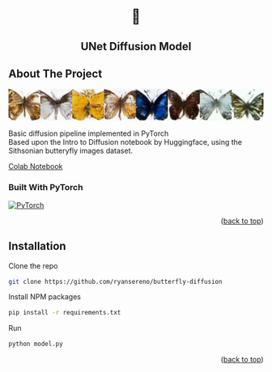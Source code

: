 <a name="readme-top"></a>



<!-- PROJECT LOGO -->
<div align="center">

<h1 align="center">🦋</h1>

  <h2 align="center">
    UNet Diffusion Model
  </h2>
</div>



<!-- ABOUT THE PROJECT -->
## About The Project
<div>
<div align="center">
    <img src="images/generated_images.png" alt="Logo" width="600">

</div>





Basic diffusion pipeline implemented in PyTorch<br/>
Based upon the Intro to Diffusion notebook by Huggingface, using the Sithsonian butteryfly images dataset.
<br/>

[Colab Notebook](https://colab.research.google.com/github/huggingface/diffusion-models-class/blob/main/unit1/01_introduction_to_diffusers.ipynb#scrollTo=pxI6aqVnHe10)

</div>


### Built With PyTorch

[![PyTorch](https://skillicons.dev/icons?i=pytorch)](https://pytorch.org/)



<p align="right">(<a href="#readme-top">back to top</a>)</p>



<!-- GETTING STARTED -->

## Installation

Clone the repo
   ```sh
   git clone https://github.com/ryansereno/butterfly-diffusion
   ```
Install NPM packages
   ```sh
pip install -r requirements.txt
   ```
Run
   ```sh
   python model.py
   ```

<p align="right">(<a href="#readme-top">back to top</a>)</p>










<!-- MARKDOWN LINKS & IMAGES -->
<!-- https://www.markdownguide.org/basic-syntax/#reference-style-links -->
[contributors-shield]: https://img.shields.io/github/contributors/github_username/repo_name.svg?style=for-the-badge
[contributors-url]: https://github.com/github_username/repo_name/graphs/contributors
[forks-shield]: https://img.shields.io/github/forks/github_username/repo_name.svg?style=for-the-badge
[forks-url]: https://github.com/github_username/repo_name/network/members
[stars-shield]: https://img.shields.io/github/stars/github_username/repo_name.svg?style=for-the-badge
[stars-url]: https://github.com/github_username/repo_name/stargazers
[issues-shield]: https://img.shields.io/github/issues/github_username/repo_name.svg?style=for-the-badge
[issues-url]: https://github.com/github_username/repo_name/issues
[license-shield]: https://img.shields.io/github/license/github_username/repo_name.svg?style=for-the-badge
[license-url]: https://github.com/github_username/repo_name/blob/master/LICENSE.txt
[linkedin-shield]: https://img.shields.io/badge/-LinkedIn-black.svg?style=for-the-badge&logo=linkedin&colorB=555
[linkedin-url]: https://linkedin.com/in/linkedin_username
[product-screenshot]: images/screenshot.png
[Next.js]: https://img.shields.io/badge/next.js-000000?style=for-the-badge&logo=nextdotjs&logoColor=white
[Next-url]: https://nextjs.org/
[React.js]: https://img.shields.io/badge/React-20232A?style=for-the-badge&logo=react&logoColor=61DAFB
[React-url]: https://reactjs.org/
[Vue.js]: https://img.shields.io/badge/Vue.js-35495E?style=for-the-badge&logo=vuedotjs&logoColor=4FC08D
[Vue-url]: https://vuejs.org/
[Angular.io]: https://img.shields.io/badge/Angular-DD0031?style=for-the-badge&logo=angular&logoColor=white
[Angular-url]: https://angular.io/
[Svelte.dev]: https://img.shields.io/badge/Svelte-4A4A55?style=for-the-badge&logo=svelte&logoColor=FF3E00
[Svelte-url]: https://svelte.dev/
[Laravel.com]: https://img.shields.io/badge/Laravel-FF2D20?style=for-the-badge&logo=laravel&logoColor=white
[Laravel-url]: https://laravel.com
[Bootstrap.com]: https://img.shields.io/badge/Bootstrap-563D7C?style=for-the-badge&logo=bootstrap&logoColor=white
[Bootstrap-url]: https://getbootstrap.com
[JQuery.com]: https://img.shields.io/badge/jQuery-0769AD?style=for-the-badge&logo=jquery&logoColor=white
[JQuery-url]: https://jquery.com 
